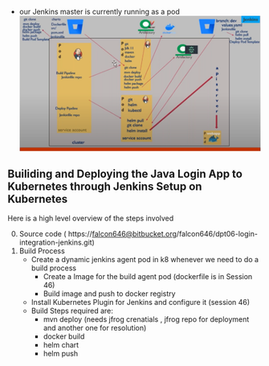 - our Jenkins master is currently running as a pod
![alt text](image.png)
## Builiding and Deploying the Java Login App to Kubernetes through Jenkins Setup on Kubernetes
Here is a high level overview of the steps involved

0. Source code ( https://falcon646@bitbucket.org/falcon646/dpt06-login-integration-jenkins.git)
1. Build Process
    - Create a dynamic jenkins agent pod in k8 whenever we need to do a build process
        - Create a Image for the build agent pod (dockerfile is in Session 46)
        - Build image and push to docker registry
    - Install Kubernetes Plugin for Jenkins and configure it (session 46)
    - Build Steps required are:
        - mvn deploy (needs jfrog crenatials , jfrog repo for deployment and another one for resolution)
        - docker build
        - helm chart
        - helm push